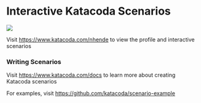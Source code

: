 # Interactive Katacoda Scenarios

[![](http://shields.katacoda.com/katacoda/nhende/count.svg)](https://www.katacoda.com/nhende "Get your profile on Katacoda.com")

Visit https://www.katacoda.com/nhende to view the profile and interactive scenarios

### Writing Scenarios
Visit https://www.katacoda.com/docs to learn more about creating Katacoda scenarios

For examples, visit https://github.com/katacoda/scenario-example
